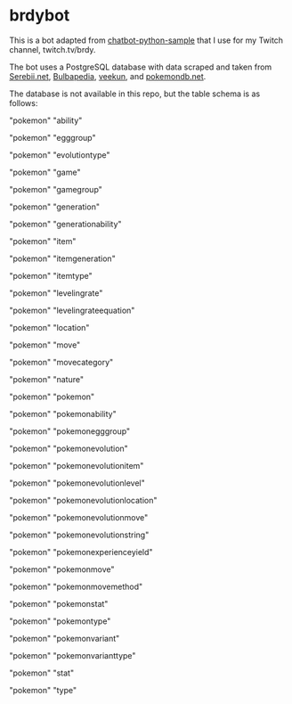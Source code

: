 # brdybot
This is a bot adapted from [chatbot-python-sample](https://github.com/twitchdev/chatbot-python-sample) that I use for my Twitch channel, twitch.tv/brdy.

The bot uses a PostgreSQL database with data scraped and taken from [Serebii.net](https://www.serebii.net), [Bulbapedia](https://bulbapedia.net), [veekun](https://github.com/veekun/pokedex), and [pokemondb.net](https://pokemondb.net/).

The database is not available in this repo, but the table schema is as follows:

"pokemon"	"ability"

"pokemon"	"egggroup"

"pokemon"	"evolutiontype"

"pokemon"	"game"

"pokemon"	"gamegroup"

"pokemon"	"generation"

"pokemon"	"generationability"

"pokemon"	"item"

"pokemon"	"itemgeneration"

"pokemon"	"itemtype"

"pokemon"	"levelingrate"

"pokemon"	"levelingrateequation"

"pokemon"	"location"

"pokemon"	"move"

"pokemon"	"movecategory"

"pokemon"	"nature"

"pokemon"	"pokemon"

"pokemon"	"pokemonability"

"pokemon"	"pokemonegggroup"

"pokemon"	"pokemonevolution"

"pokemon"	"pokemonevolutionitem"

"pokemon"	"pokemonevolutionlevel"

"pokemon"	"pokemonevolutionlocation"

"pokemon"	"pokemonevolutionmove"

"pokemon"	"pokemonevolutionstring"

"pokemon"	"pokemonexperienceyield"

"pokemon"	"pokemonmove"

"pokemon"	"pokemonmovemethod"

"pokemon"	"pokemonstat"

"pokemon"	"pokemontype"

"pokemon"	"pokemonvariant"

"pokemon"	"pokemonvarianttype"

"pokemon"	"stat"

"pokemon"	"type"
